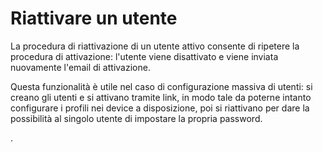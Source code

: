 # Riattivare un utente

La procedura di riattivazione di un utente attivo consente di ripetere la procedura di attivazione: l'utente viene disattivato e viene inviata nuovamente l'email di attivazione.

Questa funzionalità è utile nel caso di configurazione massiva di utenti: si creano gli utenti e si attivano tramite link, in modo tale da poterne intanto configurare i profili nei device a disposizione, poi si riattivano per dare la possibilità al singolo utente di impostare la propria password.

.